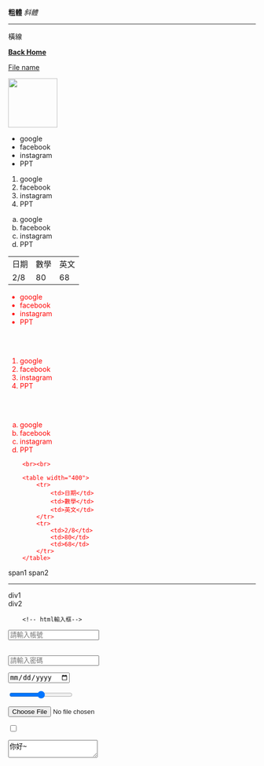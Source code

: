 <b>粗體</b>
<i>斜體</i>
<hr>橫線

<!--利用 ../跳回上一層資料夾 -->
<b><a href="../index.html">Back Home</a></b>

<a href="可以直接放任何形式的檔案mp3、mp4、pdf etc...">File name</a>

<!-- 以寬為100來等比例縮放 -->
<!-- width / height-->
<img src="HISOKA.JPG //.jpg、圖片網址" width="100">

<!-- unorder list-->
<ul>
        <li>google</li>
        <li>facebook</li>
        <li>instagram</li>
        <li>PPT</li>
    </ul>
<!-- order list 1234-->
<ol>
    <li>google</li>
    <li>facebook</li>
    <li>instagram</li>
    <li>PPT</li>
</ol>
<!-- order list abcd-->
<ol type="a">
    <li>google</li>
    <li>facebook</li>
    <li>instagram</li>
    <li>PPT</li>
</ol>

<!-- tr：table row / td： table data-->
<table width="400">
        <tr>
            <td>日期</td>
            <td>數學</td>
            <td>英文</td>
        </tr>
        <tr>
            <td>2/8</td>
            <td>80</td>
            <td>68</td>
        </tr>
</table>


 <!-- html 容器 div & span ：有助於後續去用css作美化-->
 <!-- 下面容器的內容都是紅色 -->
<div style="color: red;">
        <ul>
            <li>google</li>
            <li>facebook</li>
            <li>instagram</li>
            <li>PPT</li>
        </ul>
        <br><br>
        <ol>
            <li>google</li>
            <li>facebook</li>
            <li>instagram</li>
            <li>PPT</li>
        </ol>
        <br><br>
        <ol type="a">
            <li>google</li>
            <li>facebook</li>
            <li>instagram</li>
            <li>PPT</li>
        </ol>
    
        <br><br>
    
        <table width="400">
            <tr>
                <td>日期</td>
                <td>數學</td>
                <td>英文</td>
            </tr>
            <tr>
                <td>2/8</td>
                <td>80</td>
                <td>68</td>
            </tr>
        </table>
    
</div>        


<!-- span 字本身寬度佔多少他就佔多少空間//並排-->
<span>span1</span>
<span>span2</span>
<hr></hr>
<!-- 一個div內容就佔一整行-->
 <div>div1</div>
<div>div2</div>


        <!-- html輸入框-->
<input type="text" placeholder="請輸入帳號"></input>
<br><br>
<!--       密碼遮罩              提示字元      -->
<input type="password" placeholder="請輸入密碼"></input>

<!-- 輸入日期 -->
<input type="date"></input>

<!-- bar -->
<input type="range"></input>

<!-- upload file -->
<input type="file"></input>

<!-- checkbox -->
<input type="checkbox"></input>

<!-- 輸入一篇文本，你好為預設文字-->
<textarea>你好~</textarea>


<head>

<meta charset="UTF-8">
    
<!--下面 meta的content用法主要是在讓搜尋引擎更了解我們在干麻，以頹見其他人-->
 <meta name="content" content="鄭鄭子的html測試網站">
<!-- 表明網頁作者是誰 -->
<meta name="author" content="小鄭">
<!-- 給關鍵字 -->
<meta name="keywords" content="小鄭,html,學習"></meta>
<!-- 視口                     根據瀏覽的裝置寬度做畫面調整 innitial的大小視配合裝置的100%-->
<meta name="viewport" content="width=device-width, initial-scale=1.0">


<title>鄭鄭子的網頁</title>
</head>